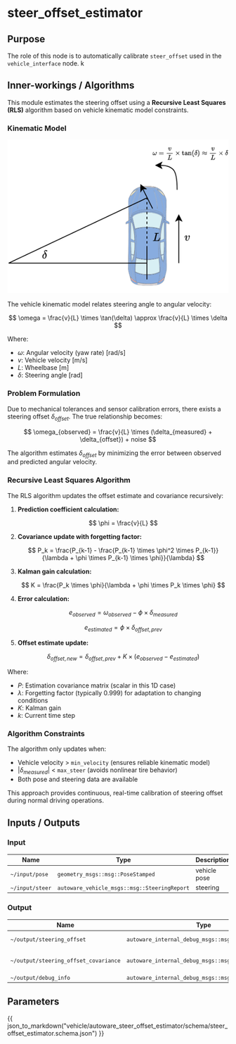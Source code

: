 # steer_offset_estimator

## Purpose

The role of this node is to automatically calibrate `steer_offset` used in the `vehicle_interface` node.
k

## Inner-workings / Algorithms

This module estimates the steering offset using a **Recursive Least Squares (RLS)** algorithm based on vehicle kinematic model constraints.

### Kinematic Model

![kinematics](./image/kinematics.png)

The vehicle kinematic model relates steering angle to angular velocity:

$$
\omega = \frac{v}{L} \times \tan(\delta) \approx \frac{v}{L} \times \delta
$$

Where:

- $\omega$: Angular velocity (yaw rate) [rad/s]
- $v$: Vehicle velocity [m/s]
- $L$: Wheelbase [m]
- $\delta$: Steering angle [rad]

### Problem Formulation

Due to mechanical tolerances and sensor calibration errors, there exists a steering offset $\delta_{offset}$. The true relationship becomes:

$$
\omega_{observed} = \frac{v}{L} \times (\delta_{measured} + \delta_{offset}) + noise
$$

The algorithm estimates $\delta_{offset}$ by minimizing the error between observed and predicted angular velocity.

### Recursive Least Squares Algorithm

The RLS algorithm updates the offset estimate and covariance recursively:

1. **Prediction coefficient calculation:**

   $$
   \phi = \frac{v}{L}
   $$

2. **Covariance update with forgetting factor:**

   $$
   P_k = \frac{P_{k-1} - \frac{P_{k-1} \times \phi^2 \times P_{k-1}}{\lambda + \phi \times P_{k-1} \times \phi}}{\lambda}
   $$

3. **Kalman gain calculation:**

   $$
   K = \frac{P_k \times \phi}{\lambda + \phi \times P_k \times \phi}
   $$

4. **Error calculation:**

   $$
   e_{observed} = \omega_{observed} - \phi \times \delta_{measured}
   $$

   $$
   e_{estimated} = \phi \times \delta_{offset,prev}
   $$

5. **Offset estimate update:**

   $$
   \delta_{offset,new} = \delta_{offset,prev} + K \times (e_{observed} - e_{estimated})
   $$

Where:

- $P$: Estimation covariance matrix (scalar in this 1D case)
- $\lambda$: Forgetting factor (typically 0.999) for adaptation to changing conditions
- $K$: Kalman gain
- $k$: Current time step

### Algorithm Constraints

The algorithm only updates when:

- Vehicle velocity > `min_velocity` (ensures reliable kinematic model)
- $|\delta_{measured}|$ < `max_steer` (avoids nonlinear tire behavior)
- Both pose and steering data are available

This approach provides continuous, real-time calibration of steering offset during normal driving operations.

## Inputs / Outputs

### Input

| Name            | Type                                         | Description  |
| --------------- | -------------------------------------------- | ------------ |
| `~/input/pose`  | `geometry_msgs::msg::PoseStamped`            | vehicle pose |
| `~/input/steer` | `autoware_vehicle_msgs::msg::SteeringReport` | steering     |

### Output

| Name                                  | Type                                                | Description                   |
| ------------------------------------- | --------------------------------------------------- | ----------------------------- |
| `~/output/steering_offset`            | `autoware_internal_debug_msgs::msg::Float32Stamped` | steering offset               |
| `~/output/steering_offset_covariance` | `autoware_internal_debug_msgs::msg::Float32Stamped` | covariance of steering offset |
| `~/output/debug_info`                 | `autoware_internal_debug_msgs::msg::StringStamped`  | debug info                    |

## Parameters

{{ json_to_markdown("vehicle/autoware_steer_offset_estimator/schema/steer_offset_estimator.schema.json") }}
